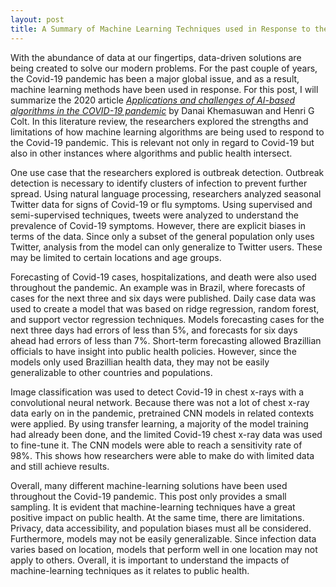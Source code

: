 ```yaml
---
layout: post
title: A Summary of Machine Learning Techniques used in Response to the Covid-19 Pandemic
---
```


With the abundance of data at our fingertips, data-driven solutions are being created to solve our modern problems. For the past couple of years, the Covid-19 pandemic has been a major global issue, and as a result, machine learning methods have been used in response. For this post, I will summarize the 2020 article [*Applications and challenges of AI-based algorithms in the COVID-19 pandemic*](https://innovations.bmj.com/content/7/2/387.abstract) by Danai Khemasuwan and Henri G Colt. In this literature review, the researchers explored the strengths and limitations of how machine learning algorithms are being used to respond to the Covid-19 pandemic. This is relevant not only in regard to Covid-19 but also in other instances where algorithms and public health intersect. 

One use case that the researchers explored is outbreak detection. Outbreak detection is necessary to identify clusters of infection to prevent further spread. Using natural language processing, researchers analyzed seasonal Twitter data for signs of Covid-19 or flu symptoms. Using supervised and semi-supervised techniques, tweets were analyzed to understand the prevalence of Covid-19 symptoms. However, there are explicit biases in terms of the data. Since only a subset of the general population only uses Twitter, analysis from the model can only generalize to Twitter users. These may be limited to certain locations and age groups. 

Forecasting of Covid-19 cases, hospitalizations, and death were also used throughout the pandemic. An example was in Brazil, where forecasts of cases for the next three and six days were published. Daily case data was used to create a model that was based on ridge regression, random forest, and support vector regression techniques. Models forecasting cases for the next three days had errors of less than 5%, and forecasts for six days ahead had errors of less than 7%. Short-term forecasting allowed Brazillian officials to have insight into public health policies. However, since the models only used Brazillian health data, they may not be easily generalizable to other countries and populations.

Image classification was used to detect Covid-19 in chest x-rays with a convolutional neural network. Because there was not a lot of chest x-ray data early on in the pandemic, pretrained CNN models in related contexts were applied. By using transfer learning, a majority of the model training had already been done, and the limited Covid-19 chest x-ray data was used to fine-tune it. The CNN models were able to reach a sensitivity rate of 98%. This shows how researchers were able to make do with limited data and still achieve results.

Overall, many different machine-learning solutions have been used throughout the Covid-19 pandemic. This post only provides a small sampling. It is evident that machine-learning techniques have a great positive impact on public health. At the same time, there are limitations. Privacy, data accessibility, and population biases must all be considered. Furthermore, models may not be easily generalizable. Since infection data varies based on location, models that perform well in one location may not apply to others. Overall, it is important to understand the impacts of machine-learning techniques as it relates to public health. 
